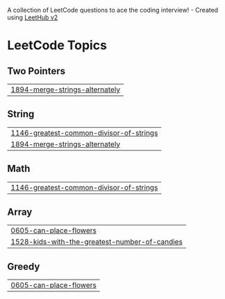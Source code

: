 A collection of LeetCode questions to ace the coding interview! - Created using [LeetHub v2](https://github.com/arunbhardwaj/LeetHub-2.0)
<!---LeetCode Topics Start-->
# LeetCode Topics
## Two Pointers
|  |
| ------- |
| [1894-merge-strings-alternately](https://github.com/Mathancodes/Leet-Code-Problems/tree/master/1894-merge-strings-alternately) |
## String
|  |
| ------- |
| [1146-greatest-common-divisor-of-strings](https://github.com/Mathancodes/Leet-Code-Problems/tree/master/1146-greatest-common-divisor-of-strings) |
| [1894-merge-strings-alternately](https://github.com/Mathancodes/Leet-Code-Problems/tree/master/1894-merge-strings-alternately) |
## Math
|  |
| ------- |
| [1146-greatest-common-divisor-of-strings](https://github.com/Mathancodes/Leet-Code-Problems/tree/master/1146-greatest-common-divisor-of-strings) |
## Array
|  |
| ------- |
| [0605-can-place-flowers](https://github.com/Mathancodes/Leet-Code-Problems/tree/master/0605-can-place-flowers) |
| [1528-kids-with-the-greatest-number-of-candies](https://github.com/Mathancodes/Leet-Code-Problems/tree/master/1528-kids-with-the-greatest-number-of-candies) |
## Greedy
|  |
| ------- |
| [0605-can-place-flowers](https://github.com/Mathancodes/Leet-Code-Problems/tree/master/0605-can-place-flowers) |
<!---LeetCode Topics End-->